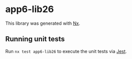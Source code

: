 # app6-lib26

This library was generated with [Nx](https://nx.dev).

## Running unit tests

Run `nx test app6-lib26` to execute the unit tests via [Jest](https://jestjs.io).
